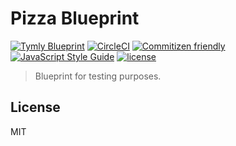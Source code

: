 # Pizza Blueprint
[![Tymly Blueprint](https://img.shields.io/badge/tymly-blueprint-blue.svg)](https://tymly.io/)
[![CircleCI](https://circleci.com/gh/wmfs/pizza-blueprint.svg?style=svg)](https://circleci.com/gh/wmfs/pizza-blueprint)
[![Commitizen friendly](https://img.shields.io/badge/commitizen-friendly-brightgreen.svg)](http://commitizen.github.io/cz-cli/)
[![JavaScript Style Guide](https://img.shields.io/badge/code_style-standard-brightgreen.svg)](https://standardjs.com)
[![license](https://img.shields.io/github/license/mashape/apistatus.svg)](https://github.com/wmfs/tymly/blob/master/packages/pg-concat/LICENSE)


> Blueprint for testing purposes.

## <a name="license"></a>License

MIT
